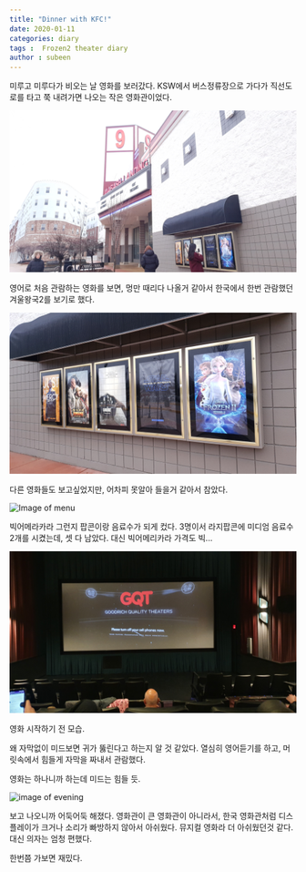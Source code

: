 ```yaml
---
title: "Dinner with KFC!"
date: 2020-01-11
categories: diary
tags :  Frozen2 theater diary
author : subeen
---
```


미루고 미루다가 비오는 날 영화를 보러갔다. KSW에서 버스정류장으로 가다가 직선도로를 타고 쭉 내려가면 나오는 작은 영화관이었다.

![Image of theater](https://raw.githubusercontent.com/purdueblog/purdueblog.github.io/master/assets/images/KakaoTalk_20200114_024111098_05.jpg)

영어로 처음 관람하는 영화를 보면, 멍만 때리다 나올거 같아서 한국에서 한번 관람했던 겨울왕국2를 보기로 했다.

![Image of movie lists](https://raw.githubusercontent.com/purdueblog/purdueblog.github.io/master/assets/images/KakaoTalk_20200114_024111098_04.jpg)

다른 영화들도 보고싶었지만, 어차피 못알아 들을거 같아서 참았다.

![Image of menu](https://github.com/purdueblog/purdueblog.github.io/blob/master/assets/images/KakaoTalk_20200114_024111098_01.jpg?raw=true)

빅어메라카라 그런지 팝콘이랑 음료수가 되게 컸다. 3명이서 라지팝콘에 미디엄 음료수 2개를 시켰는데, 셋 다 남았다. 대신 빅어메리카라 가격도 빅...

![Theater Image](https://raw.githubusercontent.com/purdueblog/purdueblog.github.io/master/assets/images/KakaoTalk_20200114_024111098_03.jpg)

영화 시작하기 전 모습.

왜 자막없이 미드보면 귀가 뚫린다고 하는지 알 것 같았다. 열심히 영어듣기를 하고, 머릿속에서 힘들게 자막을 짜내서 관람했다.

영화는 하나니까 하는데 미드는 힘들 듯.


![image of evening](https://github.com/purdueblog/purdueblog.github.io/blob/master/assets/images/KakaoTalk_20200114_024111098_02.jpg?raw=true)

보고 나오니까 어둑어둑 해졌다. 영화관이 큰 영화관이 아니라서, 한국 영화관처럼 디스플레이가 크거나 소리가 빠방하지 않아서 아쉬웠다. 
뮤지컬 영화라 더 아쉬웠던것 같다. 대신 의자는 엄청 편했다.

한번쯤 가보면 재밌다.
